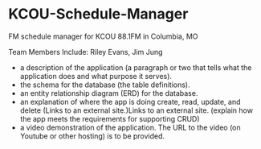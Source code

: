 # KCOU-Schedule-Manager
FM schedule manager for KCOU 88.1FM in Columbia, MO

Team Members Include: Riley Evans, Jim Jung

  - a description of the application (a paragraph or two that tells what the application does and what purpose it serves).
  - the schema for the database (the table definitions).
  - an entity relationship diagram (ERD) for the database.
  - an explanation of where the app is doing create, read, update, and delete (Links to an external site.)Links to an external site. (explain how the app meets the requirements for supporting CRUD)
  - a video demonstration of the application. The URL to the video (on Youtube or other hosting) is to be provided.
